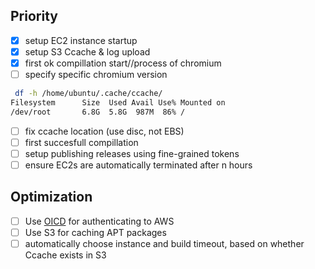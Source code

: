 ## Priority
- [x] setup EC2 instance startup
- [x] setup S3 Ccache & log upload
- [x] first ok compillation start//process of chromium
- [ ] specify specific chromium version [](https://chromiumdash.appspot.com/releases?platform=Linux)
```bash
 df -h /home/ubuntu/.cache/ccache/
Filesystem      Size  Used Avail Use% Mounted on
/dev/root       6.8G  5.8G  987M  86% /
```
- [ ] fix ccache location (use disc, not EBS)
- [ ] first succesfull compillation
- [ ] setup publishing releases using fine-grained tokens
- [ ] ensure EC2s are automatically terminated after n hours

## Optimization 
- [ ] Use [OICD](https://github.com/aws-actions/configure-aws-credentials?tab=readme-ov-file#oidc) for authenticating to AWS
- [ ] Use S3 for caching APT packages
- [ ] automatically choose instance and build timeout, based on whether Ccache exists in S3
